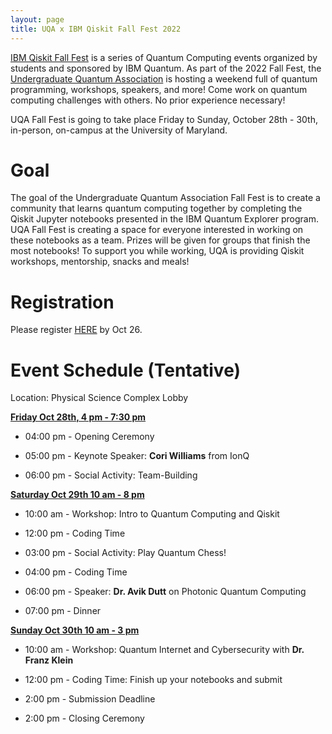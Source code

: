 ```yaml
---
layout: page
title: UQA x IBM Qiskit Fall Fest 2022
---
```


[IBM Qiskit Fall Fest](https://qiskit.org/events/fall-fest/) is a series of Quantum Computing events organized by students and sponsored by IBM Quantum. As part of the 2022 Fall Fest, the [Undergraduate Quantum Association](https://umdphysics.umd.edu/academics/ugrad-student-opportunities/undergraduate-quantum-association.html) is hosting a weekend full of quantum programming, workshops, speakers, and more! Come work on quantum computing challenges with others. No prior experience necessary! 

UQA Fall Fest is going to take place Friday to Sunday, October 28th - 30th, in-person, on-campus at the University of Maryland.

# Goal
The goal of the Undergraduate Quantum Association Fall Fest is to create a community that learns quantum computing together by completing the Qiskit Jupyter notebooks presented in the IBM Quantum Explorer program. UQA Fall Fest is creating a space for everyone interested in working on these notebooks as a team. Prizes will be given for groups that finish the most notebooks! To support you while working, UQA is providing Qiskit workshops, mentorship, snacks and meals! 

# Registration
Please register [HERE](https://docs.google.com/forms/d/e/1FAIpQLSc5k1j8P4hTBo37xpdLzEaIZbblk6ZrReKTB4jKVtvijJBoyw/viewform) by Oct 26.

# Event Schedule (Tentative)

Location: Physical Science Complex Lobby

<ins>**Friday Oct 28th, 4 pm - 7:30 pm**</ins>

- 04:00 pm - Opening Ceremony

- 05:00 pm - Keynote Speaker: **Cori Williams** from IonQ

- 06:00 pm - Social Activity: Team-Building



<ins>**Saturday Oct 29th 10 am - 8 pm**</ins>

- 10:00 am - Workshop: Intro to Quantum Computing and Qiskit

- 12:00 pm - Coding Time

- 03:00 pm - Social Activity: Play Quantum Chess!

- 04:00 pm - Coding Time

- 06:00 pm - Speaker: **Dr. Avik Dutt** on Photonic Quantum Computing

- 07:00 pm - Dinner


<ins>**Sunday Oct 30th 10 am - 3 pm**</ins>

- 10:00 am - Workshop: Quantum Internet and Cybersecurity with **Dr. Franz Klein**

- 12:00 pm - Coding Time: Finish up your notebooks and submit

- 2:00 pm - Submission Deadline 

- 2:00 pm - Closing Ceremony

  

